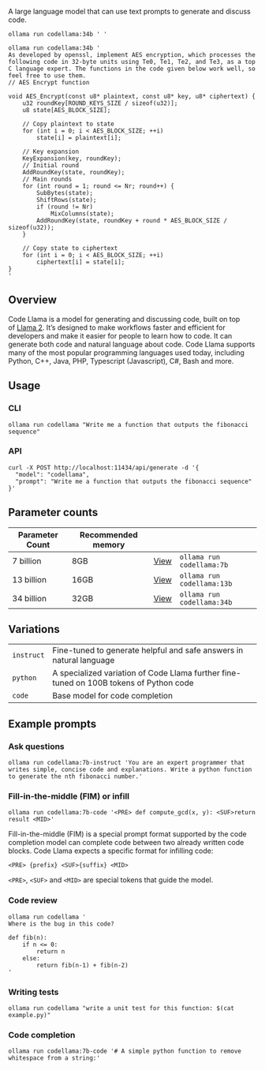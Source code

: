 A large language model that can use text prompts to generate and discuss code.

```
ollama run codellama:34b ' '
```

```
ollama run codellama:34b '
As developed by openssl, implement AES encryption, which processes the following code in 32-byte units using Te0, Te1, Te2, and Te3, as a top C language expert. The functions in the code given below work well, so feel free to use them.
// AES Encrypt function

void AES_Encrypt(const u8* plaintext, const u8* key, u8* ciphertext) {
	u32 roundKey[ROUND_KEYS_SIZE / sizeof(u32)];
	u8 state[AES_BLOCK_SIZE];
	
	// Copy plaintext to state
	for (int i = 0; i < AES_BLOCK_SIZE; ++i)
		state[i] = plaintext[i];
	
	// Key expansion
	KeyExpansion(key, roundKey);
	// Initial round
	AddRoundKey(state, roundKey);
	// Main rounds
	for (int round = 1; round <= Nr; round++) {
		SubBytes(state);
		ShiftRows(state);
		if (round != Nr)
			MixColumns(state);
		AddRoundKey(state, roundKey + round * AES_BLOCK_SIZE / sizeof(u32));
	}

	// Copy state to ciphertext
	for (int i = 0; i < AES_BLOCK_SIZE; ++i)
		ciphertext[i] = state[i];
}
'
```
## Overview

Code Llama is a model for generating and discussing code, built on top of [Llama 2](https://ollama.ai/library/llama2). It’s designed to make workflows faster and efficient for developers and make it easier for people to learn how to code. It can generate both code and natural language about code. Code Llama supports many of the most popular programming languages used today, including Python, C++, Java, PHP, Typescript (Javascript), C#, Bash and more.

## Usage

### CLI

```
ollama run codellama "Write me a function that outputs the fibonacci sequence"
```

### API

```
curl -X POST http://localhost:11434/api/generate -d '{
  "model": "codellama",
  "prompt": "Write me a function that outputs the fibonacci sequence"
}'
```

## Parameter counts

|Parameter Count|Recommended memory|||
|---|---|---|---|
|7 billion|8GB|[View](https://ollama.ai/library/codellama:7b)|`ollama run codellama:7b`|
|13 billion|16GB|[View](https://ollama.ai/library/codellama:13b)|`ollama run codellama:13b`|
|34 billion|32GB|[View](https://ollama.ai/library/codellama:34b)|`ollama run codellama:34b`|

## Variations

|||
|---|---|
|`instruct`|Fine-tuned to generate helpful and safe answers in natural language|
|`python`|A specialized variation of Code Llama further fine-tuned on 100B tokens of Python code|
|`code`|Base model for code completion|

## Example prompts

### Ask questions

```
ollama run codellama:7b-instruct 'You are an expert programmer that writes simple, concise code and explanations. Write a python function to generate the nth fibonacci number.'
```

### Fill-in-the-middle (FIM) or infill

```
ollama run codellama:7b-code '<PRE> def compute_gcd(x, y): <SUF>return result <MID>'
```

Fill-in-the-middle (FIM) is a special prompt format supported by the code completion model can complete code between two already written code blocks. Code Llama expects a specific format for infilling code:

```
<PRE> {prefix} <SUF>{suffix} <MID>
```

`<PRE>`, `<SUF>` and `<MID>` are special tokens that guide the model.

### Code review

```
ollama run codellama '
Where is the bug in this code?

def fib(n):
    if n <= 0:
        return n
    else:
        return fib(n-1) + fib(n-2)
'
```

### Writing tests

```
ollama run codellama "write a unit test for this function: $(cat example.py)"
```

### Code completion

```
ollama run codellama:7b-code '# A simple python function to remove whitespace from a string:'
```